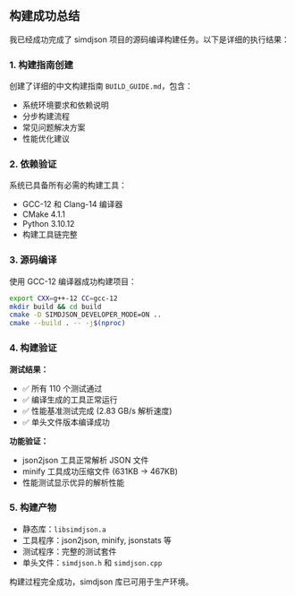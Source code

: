 ## 构建成功总结

我已经成功完成了 simdjson 项目的源码编译构建任务。以下是详细的执行结果：

### 1. 构建指南创建
创建了详细的中文构建指南 `BUILD_GUIDE.md`，包含：
- 系统环境要求和依赖说明
- 分步构建流程
- 常见问题解决方案
- 性能优化建议

### 2. 依赖验证
系统已具备所有必需的构建工具：
- GCC-12 和 Clang-14 编译器
- CMake 4.1.1
- Python 3.10.12
- 构建工具链完整

### 3. 源码编译
使用 GCC-12 编译器成功构建项目：
```bash
export CXX=g++-12 CC=gcc-12
mkdir build && cd build
cmake -D SIMDJSON_DEVELOPER_MODE=ON ..
cmake --build . -- -j$(nproc)
```

### 4. 构建验证
**测试结果：**
- ✅ 所有 110 个测试通过
- ✅ 编译生成的工具正常运行
- ✅ 性能基准测试完成 (2.83 GB/s 解析速度)
- ✅ 单头文件版本编译成功

**功能验证：**
- json2json 工具正常解析 JSON 文件
- minify 工具成功压缩文件 (631KB → 467KB)
- 性能测试显示优异的解析性能

### 5. 构建产物
- 静态库：`libsimdjson.a`
- 工具程序：json2json, minify, jsonstats 等
- 测试程序：完整的测试套件
- 单头文件：`simdjson.h` 和 `simdjson.cpp`

构建过程完全成功，simdjson 库已可用于生产环境。
